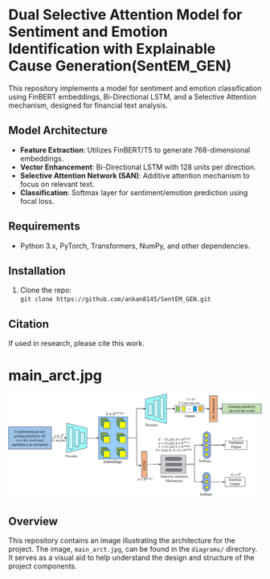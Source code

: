 # Dual Selective Attention Model for Sentiment and Emotion Identification with Explainable Cause Generation(SentEM_GEN)

This repository implements a model for sentiment and emotion classification using FinBERT embeddings, Bi-Directional LSTM, and a Selective Attention mechanism, designed for financial text analysis.

## Model Architecture

- **Feature Extraction**: Utilizes FinBERT/T5 to generate 768-dimensional embeddings.
- **Vector Enhancement**: Bi-Directional LSTM with 128 units per direction.
- **Selective Attention Network (SAN)**: Additive attention mechanism to focus on relevant text.
- **Classification**: Softmax layer for sentiment/emotion prediction using focal loss.

## Requirements

- Python 3.x, PyTorch, Transformers, NumPy, and other dependencies.

## Installation

1. Clone the repo:  
   `git clone https://github.com/ankan8145/SentEM_GEN.git`

## Citation

If used in research, please cite this work.

# main_arct.jpg

![Main Architecture Diagram](diagrams/main_arct_2.jpg)

## Overview

This repository contains an image illustrating the architecture for the project. The image, `main_arct.jpg`, can be found in the `diagrams/` directory. It serves as a visual aid to help understand the design and structure of the project components.

